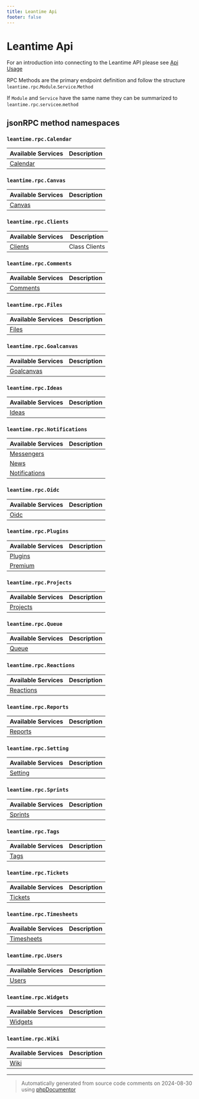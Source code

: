 ```yaml
---
title: Leantime Api
footer: false
---
```


# Leantime Api

For an introduction into connecting to the Leantime API please see [Api Usage](https://docs.leantime.io/#/api/usage)

RPC Methods are the primary endpoint definition and follow the structure
`leantime.rpc`.`Module`.`Service`.`Method`

If `Module` and `Service` have the same name they can be summarized to `leantime.rpc`.`servicee`.`method`

## jsonRPC method namespaces


### `leantime.rpc.Calendar`


| Available Services | Description |
|---    |---          |
| [Calendar](api/classes/Leantime/Domain/Calendar/Services/Calendar.md) | |

### `leantime.rpc.Canvas`


| Available Services | Description |
|---    |---          |
| [Canvas](api/classes/Leantime/Domain/Canvas/Services/Canvas.md) | |

### `leantime.rpc.Clients`


| Available Services | Description |
|---    |---          |
| [Clients](api/classes/Leantime/Domain/Clients/Services/Clients.md) | Class Clients|

### `leantime.rpc.Comments`


| Available Services | Description |
|---    |---          |
| [Comments](api/classes/Leantime/Domain/Comments/Services/Comments.md) | |

### `leantime.rpc.Files`


| Available Services | Description |
|---    |---          |
| [Files](api/classes/Leantime/Domain/Files/Services/Files.md) | |

### `leantime.rpc.Goalcanvas`


| Available Services | Description |
|---    |---          |
| [Goalcanvas](api/classes/Leantime/Domain/Goalcanvas/Services/Goalcanvas.md) | |

### `leantime.rpc.Ideas`


| Available Services | Description |
|---    |---          |
| [Ideas](api/classes/Leantime/Domain/Ideas/Services/Ideas.md) | |

### `leantime.rpc.Notifications`


| Available Services | Description |
|---    |---          |
| [Messengers](api/classes/Leantime/Domain/Notifications/Services/Messengers.md) | |
| [News](api/classes/Leantime/Domain/Notifications/Services/News.md) | |
| [Notifications](api/classes/Leantime/Domain/Notifications/Services/Notifications.md) | |

### `leantime.rpc.Oidc`


| Available Services | Description |
|---    |---          |
| [Oidc](api/classes/Leantime/Domain/Oidc/Services/Oidc.md) | |

### `leantime.rpc.Plugins`


| Available Services | Description |
|---    |---          |
| [Plugins](api/classes/Leantime/Domain/Plugins/Services/Plugins.md) | |
| [Premium](api/classes/Leantime/Domain/Plugins/Services/Premium.md) | |

### `leantime.rpc.Projects`


| Available Services | Description |
|---    |---          |
| [Projects](api/classes/Leantime/Domain/Projects/Services/Projects.md) | |

### `leantime.rpc.Queue`


| Available Services | Description |
|---    |---          |
| [Queue](api/classes/Leantime/Domain/Queue/Services/Queue.md) | |

### `leantime.rpc.Reactions`


| Available Services | Description |
|---    |---          |
| [Reactions](api/classes/Leantime/Domain/Reactions/Services/Reactions.md) | |

### `leantime.rpc.Reports`


| Available Services | Description |
|---    |---          |
| [Reports](api/classes/Leantime/Domain/Reports/Services/Reports.md) | |

### `leantime.rpc.Setting`


| Available Services | Description |
|---    |---          |
| [Setting](api/classes/Leantime/Domain/Setting/Services/Setting.md) | |

### `leantime.rpc.Sprints`


| Available Services | Description |
|---    |---          |
| [Sprints](api/classes/Leantime/Domain/Sprints/Services/Sprints.md) | |

### `leantime.rpc.Tags`


| Available Services | Description |
|---    |---          |
| [Tags](api/classes/Leantime/Domain/Tags/Services/Tags.md) | |

### `leantime.rpc.Tickets`


| Available Services | Description |
|---    |---          |
| [Tickets](api/classes/Leantime/Domain/Tickets/Services/Tickets.md) | |

### `leantime.rpc.Timesheets`


| Available Services | Description |
|---    |---          |
| [Timesheets](api/classes/Leantime/Domain/Timesheets/Services/Timesheets.md) | |

### `leantime.rpc.Users`


| Available Services | Description |
|---    |---          |
| [Users](api/classes/Leantime/Domain/Users/Services/Users.md) | |

### `leantime.rpc.Widgets`


| Available Services | Description |
|---    |---          |
| [Widgets](api/classes/Leantime/Domain/Widgets/Services/Widgets.md) | |

### `leantime.rpc.Wiki`


| Available Services | Description |
|---    |---          |
| [Wiki](api/classes/Leantime/Domain/Wiki/Services/Wiki.md) | |

---
> Automatically generated from source code comments on 2024-08-30 using [phpDocumentor](http://www.phpdoc.org/)

